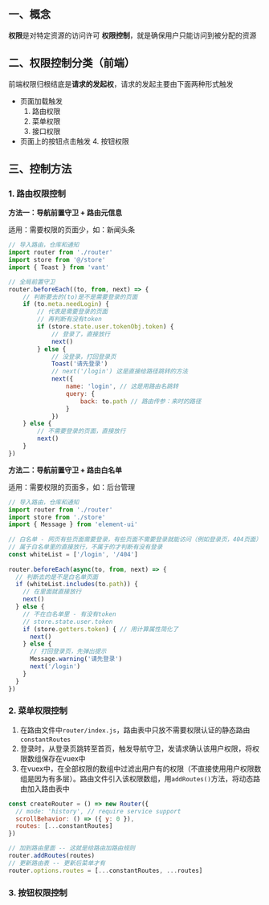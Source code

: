 ## 一、概念

**权限**是对特定资源的访问许可
**权限控制**，就是确保用户只能访问到被分配的资源

## 二、权限控制分类（前端）

前端权限归根结底是**请求的发起权**，请求的发起主要由下面两种形式触发

- 页面加载触发
	1. 路由权限
	2. 菜单权限
	3. 接口权限
- 页面上的按钮点击触发
	4. 按钮权限

## 三、控制方法

### 1. 路由权限控制

**方法一：导航前置守卫 + 路由元信息**

适用：需要权限的页面少，如：新闻头条

```js file:src/permission.js hl:9
// 导入路由，仓库和通知
import router from './router'
import store from '@/store' 
import { Toast } from 'vant' 

// 全局前置守卫 
router.beforeEach((to, from, next) => {   
	// 判断要去的(to)是不是需要登录的页面   
	if (to.meta.needLogin) {     
		// 代表是需要登录的页面     
		// 再判断有没有token    
		if (store.state.user.tokenObj.token) {       
			// 登录了，直接放行       
			next()   
		} else {       
			// 没登录，打回登录页       
			Toast('请先登录')       
			// next('/login') 这是直接给路径跳转的方法 
			next({ 
				name: 'login', // 这是用路由名跳转 
				query: { 
					back: to.path // 路由传参：来时的路径 
				}   
			}) 
	} else {    
		// 不需要登录的页面，直接放行    
		next() 
	} 
})
```

**方法二：导航前置守卫 + 路由白名单**

适用：需要权限的页面多，如：后台管理

```js file:src/permission.js hl:12
// 导入路由，仓库和通知
import router from './router'
import store from './store'
import { Message } from 'element-ui'
​
// 白名单 - 网页有些页面需要登录，有些页面不需要登录就能访问（例如登录页，404页面）
// 属于白名单里的直接放行，不属于的才判断有没有登录
const whiteList = ['/login', '/404']
​
router.beforeEach(async(to, from, next) => {
  // 判断去的是不是白名单页面
  if (whiteList.includes(to.path)) {
    // 在里面就直接放行
    next()
  } else {
    // 不在白名单里 - 有没有token
    // store.state.user.token
    if (store.getters.token) { // 用计算属性简化了
      next()
    } else {
      // 打回登录页，先弹出提示
      Message.warning('请先登录')
      next('/login')
    }
  }
})
```

### 2. 菜单权限控制

1. 在路由文件中`router/index.js`，路由表中只放不需要权限认证的静态路由`constantRoutes`
2. 登录时，从登录页跳转至首页，触发导航守卫，发请求确认该用户权限，将权限数组保存在vuex中
3. 在vuex中，在全部权限的数组中过滤出用户有的权限（不直接使用用户权限数组是因为有多层）。路由文件引入该权限数组，用`addRoutes()`方法，将动态路由加入路由表中

```js file:router/index.js
const createRouter = () => new Router({
  // mode: 'history', // require service support
  scrollBehavior: () => ({ y: 0 }),
  routes: [...constantRoutes]
})

// 加到路由里面 -- 这就是给路由加路由规则
router.addRoutes(routes)
// 更新路由表 -- 更新后菜单才有
router.options.routes = [...constantRoutes, ...routes]
```

### 3. 按钮权限控制
